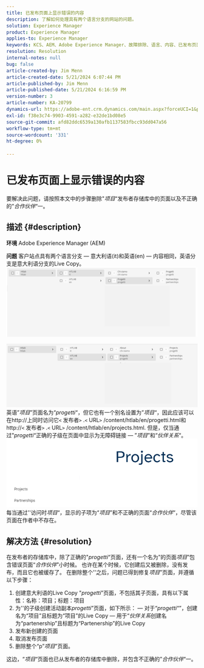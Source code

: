 ```yaml
---
title: 已发布页面上显示错误的内容
description: 了解如何处理具有两个语言分支的网站的问题。
solution: Experience Manager
product: Experience Manager
applies-to: Experience Manager
keywords: KCS、AEM、Adobe Experience Manager、故障排除、语言、内容、已发布页面、英语、意大利语
resolution: Resolution
internal-notes: null
bug: false
article-created-by: Jim Menn
article-created-date: 5/21/2024 6:07:44 PM
article-published-by: Jim Menn
article-published-date: 5/21/2024 6:16:59 PM
version-number: 3
article-number: KA-20799
dynamics-url: https://adobe-ent.crm.dynamics.com/main.aspx?forceUCI=1&pagetype=entityrecord&etn=knowledgearticle&id=78da3bff-9c17-ef11-9f8a-6045bd006268
exl-id: f38e3c74-9903-4591-a282-e32de1bd08e5
source-git-commit: afd82ddc6539a130afb1137583fbcc93dd047a56
workflow-type: tm+mt
source-wordcount: '331'
ht-degree: 0%

---
```


# 已发布页面上显示错误的内容


要解决此问题，请按照本文中的步骤删除&quot;*项目*“发布者存储库中的页面以及不正确的”*合作伙伴*“一。

## 描述 {#description}


<b>环境</b>
Adobe Experience Manager (AEM)

<b>问题</b>
客户站点具有两个语言分支 — 意大利语(it)和英语(en) — 内容相同，英语分支是意大利语分支的Live Copy。
![](assets/___79da3bff-9c17-ef11-9f8a-6045bd006268___.png)

![](assets/___7bda3bff-9c17-ef11-9f8a-6045bd006268___.png)
英语”*项目*”页面名为“*progetti*“，但它也有一个别名设置为”*项目*“，因此应该可以在http://上同时访问它`<` 发布者`>` .`<` URL`>` /content/htlab/en/progetti.html和http://`<` 发布者`>` .`<` URL`>` /content/htlab/en/projects.html.
但是，仅当通过&quot;*progetti*“正确的子级在页面中显示为无障碍链接 — ”*项目*”和“*伙伴关系*“。
![](assets/___7dda3bff-9c17-ef11-9f8a-6045bd006268___.png)
每当通过&#39;&#39;访问时*项目*“，显示的子项为“*项目*”和不正确的页面“*合作伙伴*“，尽管该页面在作者中不存在。


## 解决方法 {#resolution}


在发布者的存储库中，除了正确的&quot;*progetti*“页面，还有一个名为”的页面&#x200B;*项目*”包含错误页面“*合作伙伴*”小时候。
也许在某个时候，它创建后又被删除，没有发布，而且它也被缓存了。
在删除整个&#39;&#39;之后，问题已得到修复*项目*”页面，并遵循以下步骤：

1. 创建意大利语的Live Copy &quot;*progetti*”页面，不包括其子页面，具有以下属性：名称：项目；标题：项目
2. 为&#39;&#39;的子级创建活动副本&#x200B;*progetti*”页面，如下所示： — 对于“*progetti*“”，创建名为“项目”且标题为“项目”的Live Copy — 用于“*伙伴关系*&#x200B;创建名为“partenership”且标题为“Partenership”的Live Copy
3. 发布新创建的页面
4. 取消发布页面
5. 删除整个“p”*项目*”页面。

这边，“*项目*“页面也已从发布者的存储库中删除，并包含不正确的”*合作伙伴*“一。
